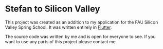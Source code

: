 # Stefan to Silicon Valley

This project was created as an addition to my application for the FAU Silicon Valley Spring School. It was written entirely in [Flutter](https://flutter.io/).

The source code was written by me and is open for everyone to see. If you want to use any parts of this project please contact me.
